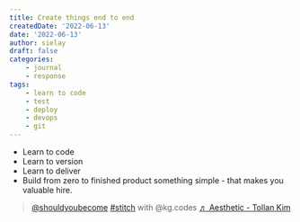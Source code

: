 ```yaml
---
title: Create things end to end
createdDate: '2022-06-13'
date: '2022-06-13'
author: sielay
draft: false
categories:
    - journal
    - response
tags:
    - learn to code
    - test
    - deploy
    - devops
    - git
---
```


 * Learn to code
 * Learn to version
 * Learn to deliver
 * Build from zero to finished product something simple - that makes you valuable hire.

<blockquote class="tiktok-embed" cite="https://www.tiktok.com/@shouldyoubecome/video/7108725852875066629" data-video-id="7108725852875066629" style="max-width: 605px;min-width: 325px;" > <section> <a target="_blank" title="@shouldyoubecome" href="https://www.tiktok.com/@shouldyoubecome">@shouldyoubecome</a> <a title="stitch" target="_blank" href="https://www.tiktok.com/tag/stitch">#stitch</a> with @kg.codes <a target="_blank" title="♬ Aesthetic - Tollan Kim" href="https://www.tiktok.com/music/Aesthetic-7072513628145977346">♬ Aesthetic - Tollan Kim</a> </section> </blockquote> <script async src="https://www.tiktok.com/embed.js"></script>